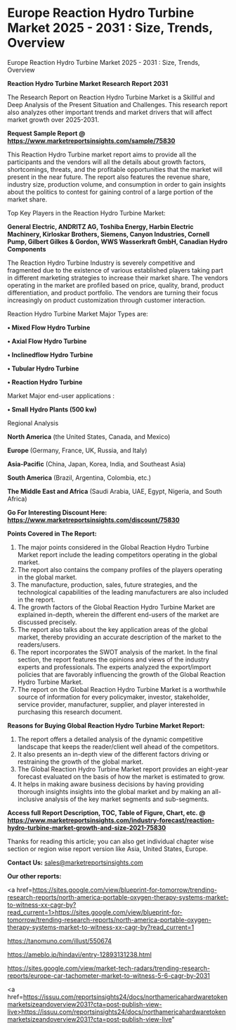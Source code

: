# Europe Reaction Hydro Turbine Market 2025 - 2031 : Size, Trends, Overview
Europe Reaction Hydro Turbine Market 2025 - 2031 : Size, Trends, Overview

<strong>Reaction Hydro Turbine Market Research Report 2031</strong>

The Research Report on Reaction Hydro Turbine Market is a Skillful and Deep Analysis of the Present Situation and Challenges. This research report also analyzes other important trends and market drivers that will affect market growth over 2025-2031.

<strong>Request Sample Report @ <a href=https://www.marketreportsinsights.com/sample/75830>https://www.marketreportsinsights.com/sample/75830</a></strong>

This Reaction Hydro Turbine market report aims to provide all the participants and the vendors will all the details about growth factors, shortcomings, threats, and the profitable opportunities that the market will present in the near future. The report also features the revenue share, industry size, production volume, and consumption in order to gain insights about the politics to contest for gaining control of a large portion of the market share.

Top Key Players in the Reaction Hydro Turbine Market:

<strong>General Electric, ANDRITZ AG, Toshiba Energy, Harbin Electric Machinery, Kirloskar Brothers, Siemens, Canyon Industries, Cornell Pump, Gilbert Gilkes & Gordon, WWS Wasserkraft GmbH, Canadian Hydro Components</strong>

The Reaction Hydro Turbine Industry is severely competitive and fragmented due to the existence of various established players taking part in different marketing strategies to increase their market share. The vendors operating in the market are profiled based on price, quality, brand, product differentiation, and product portfolio. The vendors are turning their focus increasingly on product customization through customer interaction.

Reaction Hydro Turbine Market Major Types are:

<strong>• Mixed Flow Hydro Turbine

• Axial Flow Hydro Turbine

• Inclinedflow Hydro Turbine

• Tubular Hydro Turbine

• Reaction Hydro Turbine</strong>

Market Major end-user applications :

<strong>• Small Hydro Plants (500 kw)</strong>

Regional Analysis

</u><strong><b>North America</b></strong> (the United States, Canada, and Mexico)

<strong><b>Europe </b></strong>(Germany, France, UK, Russia, and Italy)

<strong><b>Asia-Pacific</b></strong> (China, Japan, Korea, India, and Southeast Asia)

<strong><b>South America</b></strong> (Brazil, Argentina, Colombia, etc.)

<strong><b>The Middle East and Africa</b></strong> (Saudi Arabia, UAE, Egypt, Nigeria, and South Africa)

<strong>Go For Interesting Discount Here: <a href=https://www.marketreportsinsights.com/discount/75830>https://www.marketreportsinsights.com/discount/75830</a></strong>

<strong>Points Covered in The Report:</strong>
<ol>
  <li>The major points considered in the Global Reaction Hydro Turbine Market report include the leading competitors operating in the global market.</li>
  <li>The report also contains the company profiles of the players operating in the global market.</li>
  <li>The manufacture, production, sales, future strategies, and the technological capabilities of the leading manufacturers are also included in the report.</li>
  <li>The growth factors of the Global Reaction Hydro Turbine Market are explained in-depth, wherein the different end-users of the market are discussed precisely.</li>
  <li>The report also talks about the key application areas of the global market, thereby providing an accurate description of the market to the readers/users.</li>
  <li>The report incorporates the SWOT analysis of the market. In the final section, the report features the opinions and views of the industry experts and professionals. The experts analyzed the export/import policies that are favorably influencing the growth of the Global Reaction Hydro Turbine Market.</li>
  <li>The report on the Global Reaction Hydro Turbine Market is a worthwhile source of information for every policymaker, investor, stakeholder, service provider, manufacturer, supplier, and player interested in purchasing this research document.</li>
</ol>
<strong>Reasons for Buying Global Reaction Hydro Turbine Market Report:</strong>

<ol>
  <li>The report offers a detailed analysis of the dynamic competitive landscape that keeps the reader/client well ahead of the competitors.</li>
  <li>It also presents an in-depth view of the different factors driving or restraining the growth of the global market.</li>
  <li>The Global Reaction Hydro Turbine Market report provides an eight-year forecast evaluated on the basis of how the market is estimated to grow.</li>
  <li>It helps in making aware business decisions by having providing thorough insights insights into the global market and by making an all-inclusive analysis of the key market segments and sub-segments.</li>
</ol>
<strong>Access full Report Description, TOC, Table of Figure, Chart, etc. @ <a href=https://www.marketreportsinsights.com/industry-forecast/reaction-hydro-turbine-market-growth-and-size-2021-75830>https://www.marketreportsinsights.com/industry-forecast/reaction-hydro-turbine-market-growth-and-size-2021-75830</a></strong>


Thanks for reading this article; you can also get individual chapter wise section or region wise report version like Asia, United States, Europe.

<strong>Contact Us:</strong>
sales@marketreportsinsights.com

<strong>Our other reports:</strong>

<a href=https://sites.google.com/view/blueprint-for-tomorrow/trending-research-reports/north-america-portable-oxygen-therapy-systems-market-to-witness-xx-cagr-by?read_current=1>https://sites.google.com/view/blueprint-for-tomorrow/trending-research-reports/north-america-portable-oxygen-therapy-systems-market-to-witness-xx-cagr-by?read_current=1</a>

<a href=https://tanomuno.com/illust/550674>https://tanomuno.com/illust/550674</a>

<a href=https://ameblo.jp/hindavi/entry-12893131238.html>https://ameblo.jp/hindavi/entry-12893131238.html</a>

<a href=https://sites.google.com/view/market-tech-radars/trending-research-reports/europe-car-tachometer-market-to-witness-5-6-cagr-by-2031>https://sites.google.com/view/market-tech-radars/trending-research-reports/europe-car-tachometer-market-to-witness-5-6-cagr-by-2031</a>

<a href=https://issuu.com/reportsinsights24/docs/northamericahardwaretokenmarketsizeandoverview2031?cta=post-publish-view-live>https://issuu.com/reportsinsights24/docs/northamericahardwaretokenmarketsizeandoverview2031?cta=post-publish-view-live</a>"
